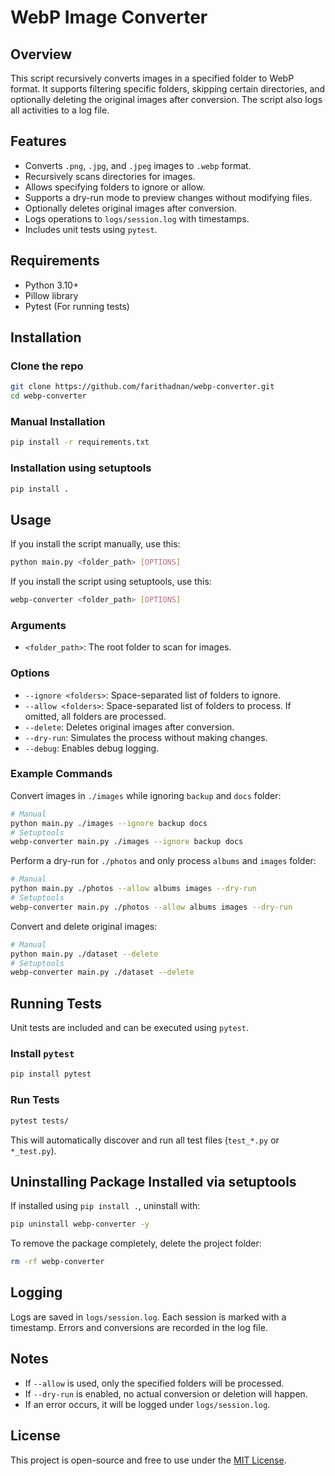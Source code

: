 # WebP Image Converter

## Overview
This script recursively converts images in a specified folder to WebP format. It supports filtering specific folders, skipping certain directories, and optionally deleting the original images after conversion. The script also logs all activities to a log file.

## Features
- Converts `.png`, `.jpg`, and `.jpeg` images to `.webp` format.
- Recursively scans directories for images.
- Allows specifying folders to ignore or allow.
- Supports a dry-run mode to preview changes without modifying files.
- Optionally deletes original images after conversion.
- Logs operations to `logs/session.log` with timestamps.
- Includes unit tests using `pytest`.

## Requirements
- Python 3.10+
- Pillow library
- Pytest (For running tests)

## Installation

### Clone the repo
```bash
git clone https://github.com/farithadnan/webp-converter.git
cd webp-converter
```

### Manual Installation
```bash
pip install -r requirements.txt
```

### Installation using setuptools
```bash
pip install .
```

## Usage
If you install the script manually, use this:
```bash
python main.py <folder_path> [OPTIONS]
```

If you install the script using setuptools, use this:
```bash
webp-converter <folder_path> [OPTIONS]
```

### Arguments
- `<folder_path>`: The root folder to scan for images.

### Options
- `--ignore <folders>`: Space-separated list of folders to ignore.
- `--allow <folders>`: Space-separated list of folders to process. If omitted, all folders are processed.
- `--delete`: Deletes original images after conversion.
- `--dry-run`: Simulates the process without making changes.
- `--debug`: Enables debug logging.

### Example Commands
Convert images in `./images` while ignoring `backup` and `docs` folder:
```bash
# Manual
python main.py ./images --ignore backup docs
# Setuptools
webp-converter main.py ./images --ignore backup docs
```

Perform a dry-run for `./photos` and only process `albums` and `images` folder:
```bash
# Manual
python main.py ./photos --allow albums images --dry-run
# Setuptools
webp-converter main.py ./photos --allow albums images --dry-run
```

Convert and delete original images:
```bash
# Manual
python main.py ./dataset --delete
# Setuptools
webp-converter main.py ./dataset --delete
```

## Running Tests
Unit tests are included and can be executed using `pytest`.

### Install `pytest`
```bash
pip install pytest
```

### Run Tests
```bash
pytest tests/
```
This will automatically discover and run all test files (`test_*.py` or `*_test.py`).

## Uninstalling Package Installed via setuptools
If installed using `pip install .`, uninstall with:
```bash
pip uninstall webp-converter -y
```

To remove the package completely, delete the project folder:
```bash
rm -rf webp-converter
```

## Logging
Logs are saved in `logs/session.log`. Each session is marked with a timestamp. Errors and conversions are recorded in the log file.

## Notes
- If `--allow` is used, only the specified folders will be processed.
- If `--dry-run` is enabled, no actual conversion or deletion will happen.
- If an error occurs, it will be logged under `logs/session.log`.

## License
This project is open-source and free to use under the [MIT License](LICENSE.md).